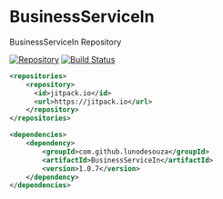 # BusinessServiceIn
BusinessServiceIn Repository

[![Repository](https://jitpack.io/v/lunodesouza/BusinessServiceIn.svg)](https://jitpack.io/#lunodesouza/BusinessServiceIn)
[![Build Status](https://travis-ci.org/lunodesouza/BusinessServiceIn.svg?branch=master)](https://travis-ci.org/lunodesouza/BusinessServiceIn)
```xml
<repositories>
    <repository>
      <id>jitpack.io</id>
      <url>https://jitpack.io</url>
    </repository>
</repositories>

<dependencies>
    <dependency>
        <groupId>com.github.lunodesouza</groupId>
        <artifactId>BusinessServiceIn</artifactId>
        <version>1.0.7</version>
    </dependency>
</dependencies>
```

